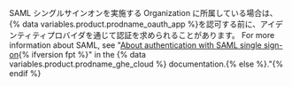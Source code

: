 SAML シングルサインオンを実施する Organization に所属している場合は、{% data variables.product.prodname_oauth_app %}を認可する前に、アイデンティティプロバイダを通じて認証を求められることがあります。 For more information about SAML, see "[About authentication with SAML single sign-on](/enterprise-cloud@latest/authentication/authenticating-with-saml-single-sign-on/about-authentication-with-saml-single-sign-on){% ifversion fpt %}" in the {% data variables.product.prodname_ghe_cloud %} documentation.{% else %}."{% endif %}

